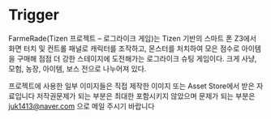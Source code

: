 # Trigger
FarmeRade(Tizen 프로젝트 – 로그라이크 게임)는 Tizen 기반의 스마트 폰 Z3에서 화면 터치 및 컨트롤 패널로 캐릭터를 조작하고, 몬스터를 처치하여 모은 점수로 아이템을 구매해 점점 더 강한 스테이지에 도전해가는 로그라이크 슈팅 게임이다. 크게 사냥, 모험, 농장, 아이템, 보스 전으로 나누어져 있다.

프로젝트에 사용한 일부 이미지들은 직접 제작한 이미지 또는 Asset Store에서 받은 자료입니다 저작권문제가 되는 부분은 최대한 포함시키지 않았으며 문제가 되는 부분은 juk1413@naver.com 으로 메일 주시기 바랍니다

